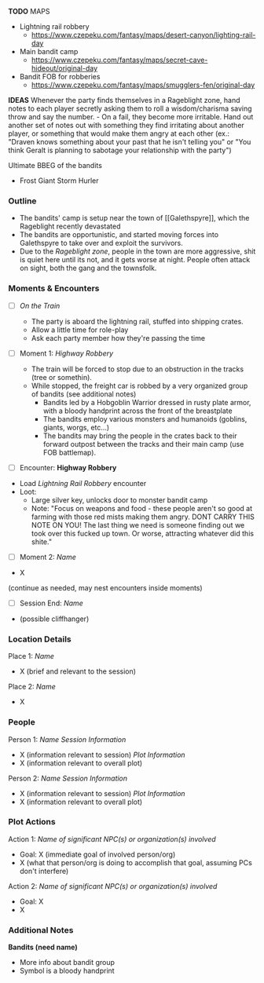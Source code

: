 **TODO**
MAPS
- Lightning rail robbery
	- https://www.czepeku.com/fantasy/maps/desert-canyon/lighting-rail-day
- Main bandit camp
	- https://www.czepeku.com/fantasy/maps/secret-cave-hideout/original-day
- Bandit FOB for robberies
	- https://www.czepeku.com/fantasy/maps/smugglers-fen/original-day

**IDEAS**
Whenever the party finds themselves in a Rageblight zone, hand notes to each player secretly asking them to roll a wisdom/charisma saving throw and say the number.
	- On a fail, they become more irritable. Hand out another set of notes out with something they find irritating about another player, or something that would make them angry at each other (ex.: "Draven knows something about your past that he isn't telling you" or "You think Geralt is planning to sabotage your relationship with the party")

Ultimate BBEG of the bandits
- Frost Giant Storm Hurler

### Outline
- The bandits' camp is setup near the town of [[Galethspyre]], which the Rageblight recently devastated
- The bandits are opportunistic, and started moving forces into Galethspyre to take over and exploit the survivors.
- Due to the *Rageblight zone*, people in the town are more aggressive, shit is quiet here until its not, and it gets worse at night. People often attack on sight, both the gang and the townsfolk.

### Moments & Encounters

- [ ] *On the Train*
	- The party is aboard the lightning rail, stuffed into shipping crates.
	- Allow a little time for role-play
	- Ask each party member how they're passing the time

- [ ] Moment 1: *Highway Robbery*
	- The train will be forced to stop due to an obstruction in the tracks (tree or somethin).
	- While stopped, the freight car is robbed by a very organized group of bandits (see additional notes)
		- Bandits led by a Hobgoblin Warrior dressed in rusty plate armor, with a bloody handprint across the front of the breastplate
		- The bandits employ various monsters and humanoids (goblins, giants, worgs, etc...)
		- The bandits may bring the people in the crates back to their forward outpost between the tracks and their main camp (use FOB battlemap).
- [ ] Encounter: **Highway Robbery**
- Load *Lightning Rail Robbery* encounter
- Loot:
	- Large silver key, unlocks door to monster bandit camp
	- Note: "Focus on weapons and food - these people aren't so good at farming with those red mists making them angry. DONT CARRY THIS NOTE ON YOU! The last thing we need is someone finding out we took over this fucked up town. Or worse, attracting whatever did this shite."

- [ ] Moment 2: *Name*
- X



(continue as needed, may nest encounters inside moments)

- [ ] Session End: *Name*
- (possible cliffhanger)

### Location Details

Place 1: *Name*
- X (brief and relevant to the session)

Place 2: *Name*
- X

### People

Person 1: *Name*
*Session Information*
- X (information relevant to session)
*Plot Information*
- X (information relevant to overall plot)

Person 2: *Name*
*Session Information*
- X (information relevant to session)
*Plot Information*
- X (information relevant to overall plot)

### Plot Actions

Action 1: *Name of significant NPC(s) or organization(s) involved*
- Goal: X (immediate goal of involved person/org)
- X (what that person/org is doing to accomplish that goal, assuming PCs don't interfere)

Action 2: *Name of significant NPC(s) or organization(s) involved*
- Goal: X
- X

### Additional Notes

**Bandits (need name)**
- More info about bandit group
- Symbol is a bloody handprint